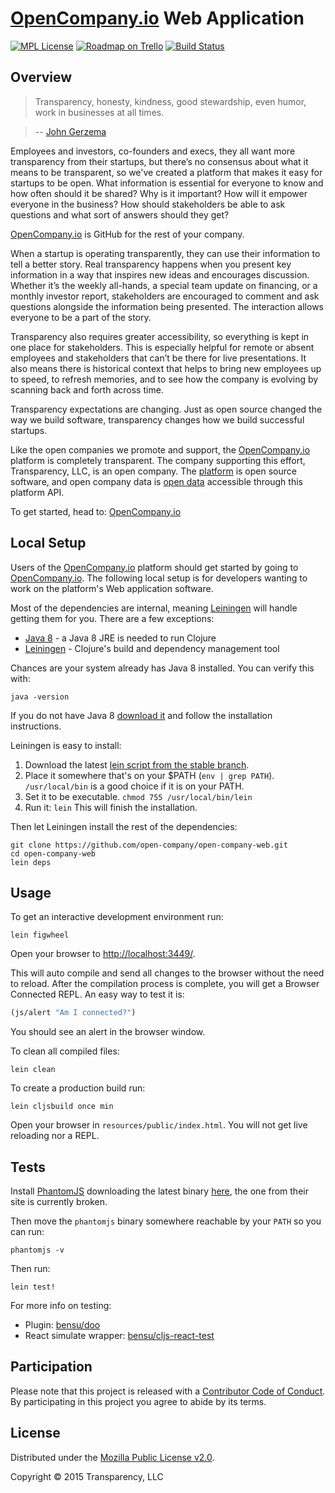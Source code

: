 # [OpenCompany.io](https://opencompany.io) Web Application

[![MPL License](http://img.shields.io/badge/license-MPL-blue.svg?style=flat)](https://www.mozilla.org/MPL/2.0/)
[![Roadmap on Trello](http://img.shields.io/badge/roadmap-trello-blue.svg?style=flat)](https://trello.com/b/3naVWHgZ/open-company-development)
[![Build Status](https://travis-ci.org/open-company/open-company-web.svg?branch=master)](https://travis-ci.org/open-company/open-company-web)


## Overview

> Transparency, honesty, kindness, good stewardship, even humor, work in businesses at all times.

> -- [John Gerzema](http://www.johngerzema.com/)

Employees and investors, co-founders and execs, they all want more transparency from their startups, but there’s no consensus about what it means to be transparent, so we've created a platform that makes it easy for startups to be open. What information is essential for everyone to know and how often should it be shared? Why is it important? How will it empower everyone in the business? How should stakeholders be able to ask questions and what sort of answers should they get?

[OpenCompany.io](https://opencompany.io) is GitHub for the rest of your company.

When a startup is operating transparently, they can use their information to tell a better story. Real transparency happens when you present key information in a way that inspires new ideas and encourages discussion. Whether it’s the weekly all-hands, a special team update on financing, or a monthly investor report, stakeholders are encouraged to comment and ask questions alongside the information being presented. The interaction allows everyone to be a part of the story.

Transparency also requires greater accessibility, so everything is kept in one place for stakeholders. This is especially helpful for remote or absent employees and stakeholders that can’t be there for live presentations. It also means there is historical context that helps to bring new employees up to speed, to refresh memories, and to see how the company is evolving by scanning back and forth across time. 

Transparency expectations are changing. Just as open source changed the way we build software, transparency changes how we build successful startups.

Like the open companies we promote and support, the [OpenCompany.io](https://opencompany.io) platform is completely transparent. The company supporting this effort, Transparency, LLC, is an open company. The [platform](https://github.com/open-company/open-company-web) is open source software, and open company data is [open data](https://en.wikipedia.org/wiki/Open_data) accessible through this platform API.

To get started, head to: [OpenCompany.io](https://opencompany.io)


## Local Setup

Users of the [OpenCompany.io](https://opencompany.io) platform should get started by going to [OpenCompany.io](https://opencompany.io). The following local setup is for developers wanting to work on the platform's Web application software.

Most of the dependencies are internal, meaning [Leiningen](https://github.com/technomancy/leiningen) will handle getting them for you. There are a few exceptions:

* [Java 8](http://www.oracle.com/technetwork/java/javase/downloads/index.html) - a Java 8 JRE is needed to run Clojure
* [Leiningen](https://github.com/technomancy/leiningen) - Clojure's build and dependency management tool

Chances are your system already has Java 8 installed. You can verify this with:

```console
java -version
```

If you do not have Java 8 [download it](http://www.oracle.com/technetwork/java/javase/downloads/index.html) and follow the installation instructions.

Leiningen is easy to install:

1. Download the latest [lein script from the stable branch](https://raw.githubusercontent.com/technomancy/leiningen/stable/bin/lein).
1. Place it somewhere that's on your $PATH (`env | grep PATH`). `/usr/local/bin` is a good choice if it is on your PATH.
1. Set it to be executable. `chmod 755 /usr/local/bin/lein`
1. Run it: `lein` This will finish the installation.

Then let Leiningen install the rest of the dependencies:

```console
git clone https://github.com/open-company/open-company-web.git
cd open-company-web
lein deps
```


## Usage

To get an interactive development environment run:

```console
lein figwheel
```

Open your browser to [http://localhost:3449/](http://localhost:3449/).

This will auto compile and send all changes to the browser without the
need to reload. After the compilation process is complete, you will
get a Browser Connected REPL. An easy way to test it is:

```clojure
(js/alert "Am I connected?")
```

You should see an alert in the browser window.

To clean all compiled files:

```console
lein clean
```

To create a production build run:

```console
lein cljsbuild once min
```

Open your browser in `resources/public/index.html`. You will not
get live reloading nor a REPL.


## Tests

Install [PhantomJS](https://http://phantomjs.org/) downloading the latest binary [here](https://github.com/eugene1g/phantomjs/releases), the one from their site is currently broken.

Then move the `phantomjs` binary somewhere reachable by your `PATH` so you can run:

```console
phantomjs -v
```

Then run:

```console
lein test!
```

For more info on testing:

- Plugin: [bensu/doo](https://github.com/bensu/doo)
- React simulate wrapper: [bensu/cljs-react-test](https://github.com/bensu/doo)


## Participation

Please note that this project is released with a [Contributor Code of Conduct](https://github.com/open-company/open-company-web/blob/mainline/CODE-OF-CONDUCT.md). By participating in this project you agree to abide by its terms.


## License

Distributed under the [Mozilla Public License v2.0](http://www.mozilla.org/MPL/2.0/).

Copyright © 2015 Transparency, LLC
